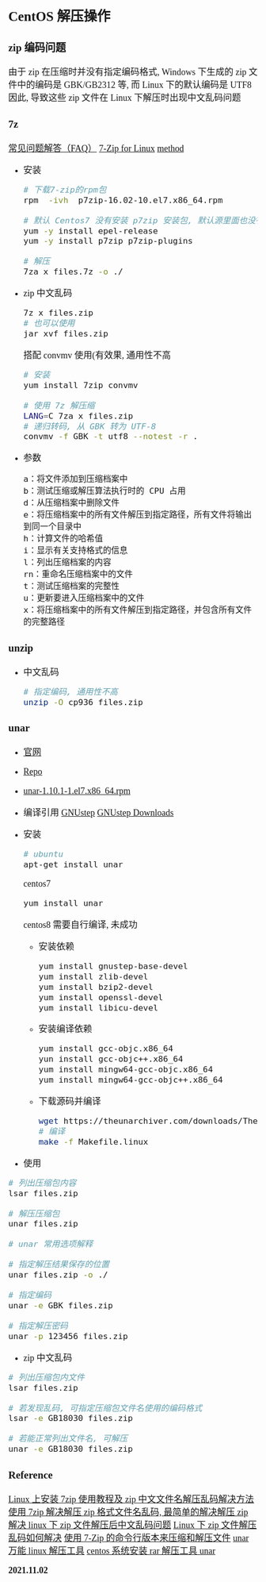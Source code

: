 <font size=4 face='楷体'>

## CentOS 解压操作

### zip 编码问题

由于 zip 在压缩时并没有指定编码格式, Windows 下生成的 zip 文件中的编码是 GBK/GB2312 等, 而 Linux 下的默认编码是 UTF8
因此, 导致这些 zip 文件在 Linux 下解压时出现中文乱码问题

### 7z

[常见问题解答（FAQ）](https://sparanoid.com/lab/7z/faq.html)
[7-Zip for Linux](https://sourceforge.net/p/sevenzip/discussion/45797/thread/cec5e63147/)
[method](https://sevenzip.osdn.jp/chm/cmdline/switches/method.htm#7Z)

- 安装

  ```bash
  # 下载7-zip的rpm包
  rpm  -ivh  p7zip-16.02-10.el7.x86_64.rpm

  # 默认 Centos7 没有安装 p7zip 安装包, 默认源里面也没有这个安装包, 需要安装 epel 源才能安装 p7zip安 装包
  yum -y install epel-release
  yum -y install p7zip p7zip-plugins

  # 解压
  7za x files.7z -o ./
  ```

- zip 中文乱码

  ```bash
  7z x files.zip
  # 也可以使用
  jar xvf files.zip
  ```

  搭配 convmv 使用(有效果, 通用性不高

  ```bash
  # 安装
  yum install 7zip convmv

  # 使用 7z 解压缩
  LANG=C 7za x files.zip
  # 递归转码, 从 GBK 转为 UTF-8
  convmv -f GBK -t utf8 --notest -r .
  ```

- 参数

  ```
  a：将文件添加到压缩档案中
  b：测试压缩或解压算法执行时的 CPU 占用
  d：从压缩档案中删除文件
  e：将压缩档案中的所有文件解压到指定路径，所有文件将输出到同一个目录中
  h：计算文件的哈希值
  i：显示有关支持格式的信息
  l：列出压缩档案的内容
  rn：重命名压缩档案中的文件
  t：测试压缩档案的完整性
  u：更新要进入压缩档案中的文件
  x：将压缩档案中的所有文件解压到指定路径，并包含所有文件的完整路径
  ```

### unzip

- 中文乱码

  ```bash
  # 指定编码, 通用性不高
  unzip -O cp936 files.zip
  ```

### unar

- [官网](https://theunarchiver.com/command-line)
- [Repo](https://github.com/ashang/unar)
- [unar-1.10.1-1.el7.x86_64.rpm](https://centos.pkgs.org/7/epel-x86_64/unar-1.10.1-1.el7.x86_64.rpm.html)

- 编译引用
  [GNUstep](https://www.techotopia.com/index.php/Building_and_Installing_GNUstep_on_Linux)
  [GNUstep Downloads](http://wwwmain.gnustep.org/resources/downloads.php)

- 安装

  ```bash
  # ubuntu
  apt-get install unar
  ```

  centos7

  ```bash
  yum install unar
  ```

  centos8 需要自行编译, 未成功

  - 安装依赖
    ```bash
    yum install gnustep-base-devel
    yum install zlib-devel
    yum install bzip2-devel
    yum install openssl-devel
    yum install libicu-devel
    ```
  - 安装编译依赖
    ```bash
    yum install gcc-objc.x86_64
    yun install gcc-objc++.x86_64
    yum install mingw64-gcc-objc.x86_64
    yum install mingw64-gcc-objc++.x86_64
    ```
  - 下载源码并编译
    ```bash
    wget https://theunarchiver.com/downloads/TheUnarchiverSource.zip && unzip TheUnarchiverSource.zip && cd XADMaster
    # 编译
    make -f Makefile.linux
    ```

- 使用

```bash
# 列出压缩包内容
lsar files.zip

# 解压压缩包
unar files.zip

# unar 常用选项解释

# 指定解压结果保存的位置
unar files.zip -o ./

# 指定编码
unar -e GBK files.zip

# 指定解压密码
unar -p 123456 files.zip
```

- zip 中文乱码

```bash
# 列出压缩包内文件
lsar files.zip

# 若发现乱码, 可指定压缩包文件名使用的编码格式
lsar -e GB18030 files.zip

# 若能正常列出文件名, 可解压
unar -e GB18030 files.zip
```

### Reference

[Linux 上安装 7zip 使用教程及 zip 中文文件名解压乱码解决方法](https://blog.51cto.com/onlyzq/557439)
[使用 7zip 解决解压 zip 格式文件名乱码, 最简单的解决解压 zip](http://www.linuxboy.net/linuxyw/142516.html)
[解决 linux 下 zip 文件解压后中文乱码问题](https://www.jianshu.com/p/befc1305d6de)
[Linux 下 zip 文件解压乱码如何解决](https://www.zhihu.com/question/20523036)
[使用 7-Zip 的命令行版本来压缩和解压文件](https://blog.csdn.net/WPwalter/article/details/90638622)
[unar 万能 linux 解压工具](https://www.jianshu.com/p/42f5ab7724cc)
[centos 系统安装 rar 解压工具 unar](https://www.cnblogs.com/hrlnw/p/8183227.html)

**2021.11.02**
